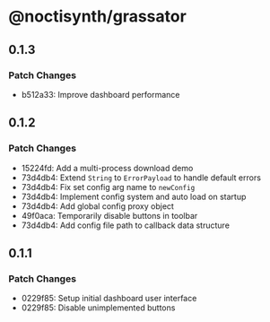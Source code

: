 # @noctisynth/grassator

## 0.1.3

### Patch Changes

- b512a33: Improve dashboard performance

## 0.1.2

### Patch Changes

- 15224fd: Add a multi-process download demo
- 73d4db4: Extend `String` to `ErrorPayload` to handle default errors
- 73d4db4: Fix set config arg name to `newConfig`
- 73d4db4: Implement config system and auto load on startup
- 73d4db4: Add global config proxy object
- 49f0aca: Temporarily disable buttons in toolbar
- 73d4db4: Add config file path to callback data structure

## 0.1.1

### Patch Changes

- 0229f85: Setup initial dashboard user interface
- 0229f85: Disable unimplemented buttons
